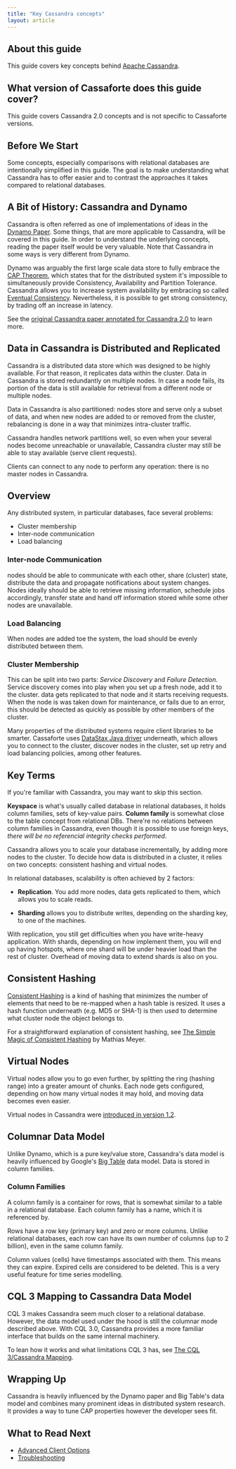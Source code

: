 ```yaml
---
title: "Key Cassandra concepts"
layout: article
---
```


## About this guide

This guide covers key concepts behind [Apache Cassandra](http://cassandra.apache.org).


## What version of Cassaforte does this guide cover?

This guide covers Cassandra 2.0 concepts and is not specific to Cassaforte
versions.


## Before We Start

Some concepts, especially comparisons with relational databases are
intentionally simplified in this guide. The goal is to make
understanding what Cassandra has to offer easier and to contrast the
approaches it takes compared to relational databases.


## A Bit of History: Cassandra and Dynamo

Cassandra is often referred as one of implementations of ideas in the
[Dynamo Paper](http://www.allthingsdistributed.com/2007/10/amazons_dynamo.html).
Some things, that are more applicable to Cassandra, will be covered in
this guide. In order to understand the underlying concepts, reading
the paper itself would be very valuable. Note that Cassandra in some
ways is very different from Dynamo.

Dynamo was arguably the first large scale data store to fully embrace the [CAP Theorem](http://en.wikipedia.org/wiki/CAP_theorem),
which states that for the distributed system it's impossible to
simultaneously provide Consistency, Availability and Partition Tolerance.
Cassandra allows you to increase system availability by embracing so called
[Eventual Consistency](http://www.allthingsdistributed.com/2008/12/eventually_consistent.html).
Nevertheless, it is possible to get strong consistency, by trading off
an increase in latency.

See the [original Cassandra paper annotated for Cassandra 2.0](http://www.datastax.com/documentation/articles/cassandra/cassandrathenandnow.html)
to learn more.



## Data in Cassandra is Distributed and Replicated

Cassandra is a distributed data store which was designed to be highly
available. For that reason, it replicates data within the cluster. Data in
Cassandra is stored redundantly on multiple nodes. In case a node
fails, its portion of the data is still available for retrieval from a
different node or multiple nodes.

Data in Cassandra is also partitioned: nodes store and serve only a
subset of data, and when new nodes are added to or removed from the
cluster, rebalancing is done in a way that minimizes intra-cluster
traffic.

Cassandra handles network partitions well, so even
when your several nodes become unreachable or unavailable, Cassandra cluster
may still be able to stay available (serve client requests).

Clients can connect to any node to perform any operation: there is no
master nodes in Cassandra.


## Overview

Any distributed system, in particular databases, face several problems:

 * Cluster membership
 * Inter-node communication
 * Load balancing

### Inter-node Communication

nodes should be able to communicate with each other, share (cluster)
state, distribute the data and propagate notifications about system
changes. Nodes ideally should be able to retrieve missing information,
schedule jobs accordingly, transfer state and hand off information
stored while some other nodes are unavailable.

### Load Balancing

When nodes are added toe the system, the load should be
evenly distributed between them.

### Cluster Membership

This can be split into two parts: _Service Discovery_ and _Failure
Detection_.  Service discovery comes into play when you set up a
fresh node, add it to the cluster.  data gets replicated to that
node and it starts receiving requests.  When the node is was taken
down for maintenance, or fails due to an error, this should be
detected as quickly as possible by other members of the cluster.


Many properties of the distributed systems require client libraries to
be smarter. Cassaforte uses [DataStax Java
driver](http://github.com/datastax/java-driver) underneath, which
allows you to connect to the cluster, discover nodes in the cluster,
set up retry and load balancing policies, among other features.


## Key Terms

If you're familiar with Cassandra, you may want to skip this section.

__Keyspace__ is what's usually called database in relational
databases, it holds column families, sets of key-value pairs. __Column
family__ is somewhat close to the table concept from relational
DBs. There're no relations between column families in Cassandra, even
though it is possible to use foreign keys, _there will be no
referencial integrity checks performed_.

Cassandra allows you to scale your database incrementally, by adding more
nodes to the cluster. To decide how data is distributed in a cluster, it relies
on two concepts: consistent hashing and virtual nodes.

In relational databases, scalability is often achieved by 2 factors:

  * __Replication__. You add more nodes, data gets replicated to them,
    which allows you to scale reads.

  * __Sharding__ allows you to distribute writes, depending on the sharding key,
    to one of the machines.

With replication, you still get difficulties when you have write-heavy
application. With shards, depending on how implement them, you will
end up having hotspots, where one shard will be under heavier load than
the rest of cluster. Overhead of moving data to extend shards is also on
you.

## Consistent Hashing

[Consistent Hashing](http://en.wikipedia.org/wiki/Consistent_hashing)
is a kind of hashing that minimizes the number of elements that need
to be re-mapped when a hash table is resized.  It uses a hash function
underneath (e.g. MD5 or SHA-1) is then used to determine what cluster node
the object belongs to.

For a straightforward explanation of consistent hashing,
see [The Simple Magic of Consistent Hashing](http://www.paperplanes.de/2011/12/9/the-magic-of-consistent-hashing.html) by Mathias Meyer.

## Virtual Nodes

Virtual nodes allow you to go even further, by splitting the ring
(hashing range) into a greater amount of chunks. Each node gets
configured, depending on how many virtual nodes it may hold, and
moving data becomes even easier.

Virtual nodes in Cassandra were [introduced in version 1.2](http://www.datastax.com/dev/blog/virtual-nodes-in-cassandra-1-2).


## Columnar Data Model

Unlike Dynamo, which is a pure key/value store, Cassandra's data model
is heavily influenced by Google's [Big Table](http://static.googleusercontent.com/external_content/untrusted_dlcp/research.google.com/es//archive/bigtable-osdi06.pdf)
data model. Data is stored in column families.

### Column Families

A column family is a container for rows, that is somewhat similar to a
table in a relational database. Each column family has a name, which
it is referenced by.

Rows have a row key (primary key) and zero or more columns. Unlike
relational databases, each row can have its own number of columns (up
to 2 billion), even in the same column family.

Column values (cells) have timestamps associated with them. This means
they can expire. Expired cells are considered to be deleted. This is a very
useful feature for time series modelling.


## CQL 3 Mapping to Cassandra Data Model

CQL 3 makes Cassandra seem much closer to a relational database. However, the data
model used under the hood is still the columnar mode described above. With CQL 3.0,
Cassandra provides a more familiar interface that builds on the same internal machinery.

To lean how it works and what limitations CQL 3 has, see [The CQL 3/Cassandra Mapping](http://www.slideshare.net/DataStax/understanding-how-cql3-maps-to-cassandras-internal-data-structure).


## Wrapping Up

Cassandra is heavily influenced by the Dynamo paper and Big Table's data model
and combines many prominent ideas in distributed system research.
It provides a way to tune CAP properties however the developer sees fit.


## What to Read Next

  * [Advanced Client Options](/articles/advanced_client_options.html)
  * [Troubleshooting](/articles/troubleshooting.html)
